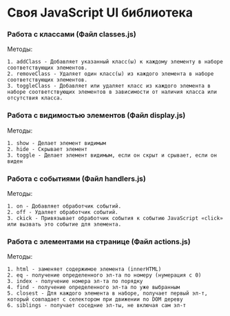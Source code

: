 # Своя JavaScript UI библиотека


### Работа с классами (Файл classes.js)

Методы:

    1. addClass - Добавляет указанный класс(ы) к каждому элементу в наборе соответствующих элементов.
    2. removeClass - Удаляет один класс(ы) из каждого элемента в наборе соответствующих элементов.
    3. toggleClass - Добавляет или удаляет класс из каждого элемента в наборе соответствующих элементов в зависимости от наличия класса или отсутствия класса.


### Работа с видимостью элементов (Файл display.js)

Методы:

    1. show - Делает элемент видимым
    2. hide - Скрывает элемент
    3. toggle - Делает элемент видимым, если он скрыт и срывает, если он виден



### Работа с событиями (Файл handlers.js)

Методы:

    1. on - Добавляет обработчик событий.
    2. off - Удаляет обработчик событий.
    3. ckick - Привязывает обработчик события к событию JavaScript «click» или вызвать это событие для элемента.


### Работа с элементами на странице (Файл actions.js)

Методы:

    1. html - заменяет содержимое элемента (innerHTML)
    2. eq - получение определенного эл-та по номеру (нумерация с 0)
    3. index - получение номера эл-та по порядку 
    4. find - получение определенного эл-та по уже выбранным
    5. closest - Для каждого элемента в наборе, получает первый эл-т, который совпадает с селектором при движении по DOM дереву
    6. siblings - получает соседние эл-ты, не включая сам эл-т


